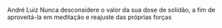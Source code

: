 André Luiz
Nunca desconsidere o valor da sua dose de solidão, a fim de aproveitá-la em meditação e reajuste das próprias forças
